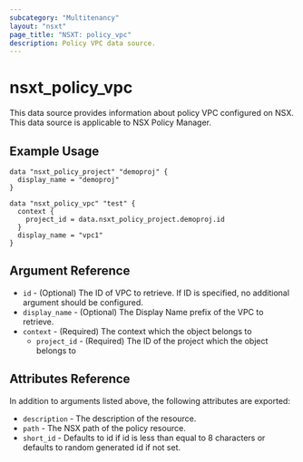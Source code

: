 ```yaml
---
subcategory: "Multitenancy"
layout: "nsxt"
page_title: "NSXT: policy_vpc"
description: Policy VPC data source.
---
```


# nsxt_policy_vpc

This data source provides information about policy VPC configured on NSX.
This data source is applicable to NSX Policy Manager.

## Example Usage

```hcl
data "nsxt_policy_project" "demoproj" {
  display_name = "demoproj"
}

data "nsxt_policy_vpc" "test" {
  context {
    project_id = data.nsxt_policy_project.demoproj.id
  }
  display_name = "vpc1"
}
```

## Argument Reference

* `id` - (Optional) The ID of VPC to retrieve. If ID is specified, no additional argument should be configured.
* `display_name` - (Optional) The Display Name prefix of the VPC to retrieve.
* `context` - (Required) The context which the object belongs to
    * `project_id` - (Required) The ID of the project which the object belongs to

## Attributes Reference

In addition to arguments listed above, the following attributes are exported:

* `description` - The description of the resource.
* `path` - The NSX path of the policy resource.
* `short_id` - Defaults to id if id is less than equal to 8 characters or defaults to random generated id if not set.

